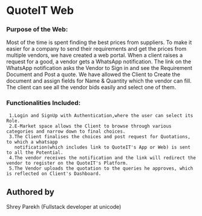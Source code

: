 # QuoteIT Web

### Purpose of the Web:
 
 Most of the time is spent finding the best prices from suppliers. To make it easier for a company to send their requirements and get the prices from multiple vendors, we have created a web portal. When a client raises a request for a good, a vendor gets a WhatsApp notification. The link on the WhatsApp notification asks the Vendor to Sign in and see the Requirement Document and Post a quote. We have allowed the Client to Create the document and assign fields for Name & Quantity which the vendor can fill. The client can see all the vendor bids easily and select one of them.

### Functionalities Included:
     1.Login and SignUp with Authentication,where the user can select its Role.
     2.E-Market space allows the Client to browse through various categories and narrow down to final choices.
     3.The Client finalises the choices and post request for Quotations, to which a whatsapp 
       notification(which includes link to QuoteIT's App or Web) is sent to all the Potential.
     4.The vendor receives the notification and the link will redirect the vendor to register on the QuoteIT's Platform.
     5.The Vendor uploads the quotation to the queries he approves, which is reflected on Client's Dashboard.

## Authored by
Shrey Parekh (Fullstack developer at unicode)